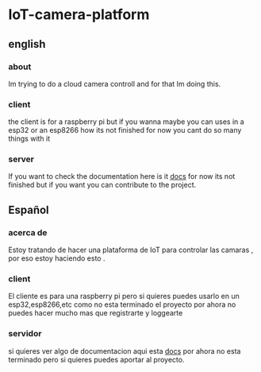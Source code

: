 # IoT-camera-platform
## english

### about

Im trying to do a cloud camera controll and for that Im doing this.

### client

the client is for a raspberry pi but if you wanna maybe you can uses in a esp32 or an esp8266
how its not finished for now you cant do so many things with it

### server 

If you want to check the documentation here is it [docs](https://github.com/ranon-rat/IoT-camera-platform/blob/master/server/englishDoc.md)
for now its not finished but if you want you can contribute to the project.

## Español

### acerca de 

Estoy tratando de hacer una plataforma de IoT para controlar las camaras , por eso estoy haciendo esto .

### client

El cliente es para una raspberry pi pero si quieres puedes usarlo en un esp32,esp8266,etc
como no esta terminado el proyecto por ahora no puedes hacer mucho mas que registrarte y loggearte

### servidor
si quieres ver algo de documentacion aqui esta  [docs](https://github.com/ranon-rat/IoT-camera-platform/blob/master/server/documentacionEspa%C3%B1ol.md) 
por ahora no esta terminado pero si quieres puedes aportar al proyecto.


